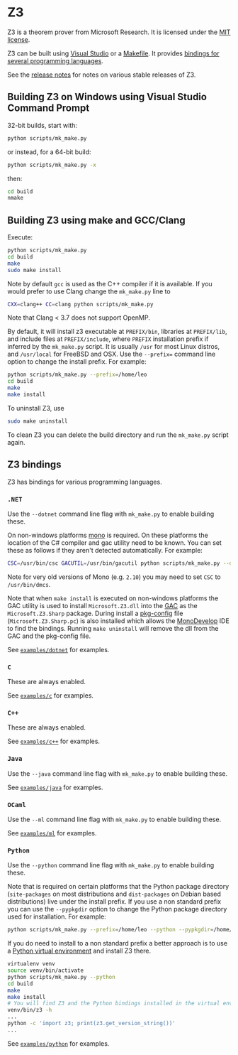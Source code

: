 # Z3

Z3 is a theorem prover from Microsoft Research. It is licensed
under the [MIT license](LICENSE.txt).

Z3 can be built using [Visual Studio][1] or a [Makefile][2]. It provides
[bindings for several programming languages][3].

See the [release notes](RELEASE_NOTES) for notes on various stable releases of Z3.

[1]: #building-z3-on-windows-using-visual-studio-command-prompt
[2]: #building-z3-using-make-and-gccclang
[3]: #z3-bindings

## Building Z3 on Windows using Visual Studio Command Prompt

32-bit builds, start with:

```bash
python scripts/mk_make.py
```

or instead, for a 64-bit build:

```bash
python scripts/mk_make.py -x
```

then:

```bash
cd build
nmake
```

## Building Z3 using make and GCC/Clang

Execute:

```bash
python scripts/mk_make.py
cd build
make
sudo make install
```

Note by default ``gcc`` is used as the C++ compiler if it is available. If you
would prefer to use Clang change the ``mk_make.py`` line to

```bash
CXX=clang++ CC=clang python scripts/mk_make.py
```

Note that Clang < 3.7 does not support OpenMP.

By default, it will install z3 executable at ``PREFIX/bin``, libraries at
``PREFIX/lib``, and include files at ``PREFIX/include``, where ``PREFIX``
installation prefix if inferred by the ``mk_make.py`` script. It is usually
``/usr`` for most Linux distros, and ``/usr/local`` for FreeBSD and OSX. Use
the ``--prefix=`` command line option to change the install prefix. For example:

```bash
python scripts/mk_make.py --prefix=/home/leo
cd build
make
make install
```

To uninstall Z3, use

```bash
sudo make uninstall
```

To clean Z3 you can delete the build directory and run the ``mk_make.py`` script again.

## Z3 bindings

Z3 has bindings for various programming languages.

### ``.NET``

Use the ``--dotnet`` command line flag with ``mk_make.py`` to enable building these.

On non-windows platforms [mono](http://www.mono-project.com/) is required. On these
platforms the location of the C# compiler and gac utility need to be known. You
can set these as follows if they aren't detected automatically. For example:

```bash
CSC=/usr/bin/csc GACUTIL=/usr/bin/gacutil python scripts/mk_make.py --dotnet
```

Note for very old versions of Mono (e.g. ``2.10``) you may need to set ``CSC``
to ``/usr/bin/dmcs``.

Note that when ``make install`` is executed on non-windows platforms the GAC
utility is used to install ``Microsoft.Z3.dll`` into the
[GAC](http://www.mono-project.com/docs/advanced/assemblies-and-the-gac/) as the
``Microsoft.Z3.Sharp`` package. During install a
[pkg-config](http://www.freedesktop.org/wiki/Software/pkg-config/) file
(``Microsoft.Z3.Sharp.pc``) is also installed which allows the
[MonoDevelop](http://www.monodevelop.com/) IDE to find the bindings. Running
``make uninstall`` will remove the dll from the GAC and the pkg-config file.

See [``examples/dotnet``](examples/dotnet) for examples.

### ``C``

These are always enabled.

See [``examples/c``](examples/c) for examples.

### ``C++``

These are always enabled.

See [``examples/c++``](examples/c++) for examples.

### ``Java``

Use the ``--java`` command line flag with ``mk_make.py`` to enable building these.

See [``examples/java``](examples/java) for examples.

### ``OCaml``

Use the ``--ml`` command line flag with ``mk_make.py`` to enable building these.

See [``examples/ml``](examples/ml) for examples.

### ``Python``

Use the ``--python`` command line flag with ``mk_make.py`` to enable building these.

Note that is required on certain platforms that the Python package directory
(``site-packages`` on most distributions and ``dist-packages`` on Debian based
distributions) live under the install prefix. If you use a non standard prefix
you can use the ``--pypkgdir`` option to change the Python package directory
used for installation. For example:

```bash
python scripts/mk_make.py --prefix=/home/leo --python --pypkgdir=/home/leo/lib/python-2.7/site-packages
```

If you do need to install to a non standard prefix a better approach is to use
a [Python virtual environment](https://virtualenv.readthedocs.org/en/latest/)
and install Z3 there.

```bash
virtualenv venv
source venv/bin/activate
python scripts/mk_make.py --python
cd build
make
make install
# You will find Z3 and the Python bindings installed in the virtual environment
venv/bin/z3 -h
...
python -c 'import z3; print(z3.get_version_string())'
...
```

See [``examples/python``](examples/python) for examples.
